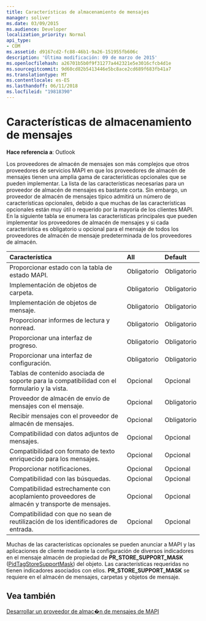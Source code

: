 ```yaml
---
title: Características de almacenamiento de mensajes
manager: soliver
ms.date: 03/09/2015
ms.audience: Developer
localization_priority: Normal
api_type:
- COM
ms.assetid: d9167cd2-fc88-46b1-9a26-151955fb606c
description: 'Última modificación: 09 de marzo de 2015'
ms.openlocfilehash: a26701b5b0f9f31277a442321e5e3016cfcb4d1e
ms.sourcegitcommit: 9d60cd82b5413446e5bc8ace2cd689f683fb41a7
ms.translationtype: MT
ms.contentlocale: es-ES
ms.lasthandoff: 06/11/2018
ms.locfileid: "19818390"
---
```

# <a name="message-store-features"></a>Características de almacenamiento de mensajes

  
  
**Hace referencia a**: Outlook 
  
Los proveedores de almacén de mensajes son más complejos que otros proveedores de servicios MAPI en que los proveedores de almacén de mensajes tienen una amplia gama de características opcionales que se pueden implementar. La lista de las características necesarias para un proveedor de almacén de mensajes es bastante corta. Sin embargo, un proveedor de almacén de mensajes típico admitirá un número de características opcionales, debido a que muchas de las características opcionales están muy útil o requerido por la mayoría de los clientes MAPI. En la siguiente tabla se enumera las características principales que pueden implementar los proveedores de almacén de mensajes y si cada característica es obligatorio u opcional para el mensaje de todos los proveedores de almacén de mensaje predeterminada de los proveedores de almacén.
  
|**Característica**|**All**|**Default**|
|:-----|:-----|:-----|
|Proporcionar estado con la tabla de estado MAPI.  <br/> |Obligatorio  <br/> |Obligatorio  <br/> |
|Implementación de objetos de carpeta.  <br/> |Obligatorio  <br/> |Obligatorio  <br/> |
|Implementación de objetos de mensaje.  <br/> |Obligatorio  <br/> |Obligatorio  <br/> |
|Proporcionar informes de lectura y nonread.  <br/> |Obligatorio  <br/> |Obligatorio  <br/> |
|Proporcionar una interfaz de progreso.  <br/> |Obligatorio  <br/> |Obligatorio  <br/> |
|Proporcionar una interfaz de configuración.  <br/> |Obligatorio  <br/> |Obligatorio  <br/> |
|Tablas de contenido asociada de soporte para la compatibilidad con el formulario y la vista.  <br/> |Opcional  <br/> |Opcional  <br/> |
|Proveedor de almacén de envío de mensajes con el mensaje.  <br/> |Opcional  <br/> |Obligatorio  <br/> |
|Recibir mensajes con el proveedor de almacén de mensajes.  <br/> |Opcional  <br/> |Obligatorio  <br/> |
|Compatibilidad con datos adjuntos de mensajes.  <br/> |Opcional  <br/> |Opcional  <br/> |
|Compatibilidad con formato de texto enriquecido para los mensajes.  <br/> |Opcional  <br/> |Opcional  <br/> |
|Proporcionar notificaciones.  <br/> |Opcional  <br/> |Opcional  <br/> |
|Compatibilidad con las búsquedas.  <br/> |Opcional  <br/> |Opcional  <br/> |
|Compatibilidad estrechamente con acoplamiento proveedores de almacén y transporte de mensajes.  <br/> |Opcional  <br/> |Opcional  <br/> |
|Compatibilidad con que no sean de reutilización de los identificadores de entrada.  <br/> |Opcional  <br/> |Opcional  <br/> |
   
Muchas de las características opcionales se pueden anunciar a MAPI y las aplicaciones de cliente mediante la configuración de diversos indicadores en el mensaje almacén de propiedad de **PR_STORE_SUPPORT_MASK** ([PidTagStoreSupportMask](pidtagstoresupportmask-canonical-property.md)) del objeto. Las características requeridas no tienen indicadores asociados con ellos. **PR_STORE_SUPPORT_MASK** se requiere en el almacén de mensajes, carpetas y objetos de mensaje. 
  
## <a name="see-also"></a>Vea también



[Desarrollar un proveedor de almac�n de mensajes de MAPI](developing-a-mapi-message-store-provider.md)

